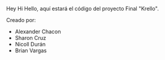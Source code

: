 Hey Hi Hello, aquí estará el código del proyecto Final "Krello".

Creado por:
- Alexander Chacon
- Sharon Cruz
- Nicoll Durán
- Brian Vargas
